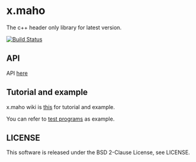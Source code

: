 # x.maho
The c++ header only library for latest version.

[![Build Status](https://travis-ci.org/forno/xmaho.svg?branch=master)](https://travis-ci.org/forno/xmaho)

## API
API [here](https://forno.github.io/xmaho/annotated.html)

## Tutorial and example
x.maho wiki is [this](https://github.com/forno/xmaho/wiki) for tutorial and example.

You can refer to [test programs](https://github.com/forno/xmaho/tree/master/test) as example.

## LICENSE
This software is released under the BSD 2-Clause License, see LICENSE.
